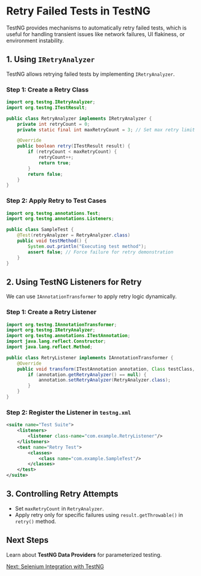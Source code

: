 # Retry Failed Tests in TestNG

TestNG provides mechanisms to automatically retry failed tests, which is useful for handling transient issues like network failures, UI flakiness, or environment instability.

## 1. Using `IRetryAnalyzer`
TestNG allows retrying failed tests by implementing `IRetryAnalyzer`.

### Step 1: Create a Retry Class
```java
import org.testng.IRetryAnalyzer;
import org.testng.ITestResult;

public class RetryAnalyzer implements IRetryAnalyzer {
    private int retryCount = 0;
    private static final int maxRetryCount = 3; // Set max retry limit

    @Override
    public boolean retry(ITestResult result) {
        if (retryCount < maxRetryCount) {
            retryCount++;
            return true;
        }
        return false;
    }
}
```

### Step 2: Apply Retry to Test Cases
```java
import org.testng.annotations.Test;
import org.testng.annotations.Listeners;

public class SampleTest {
    @Test(retryAnalyzer = RetryAnalyzer.class)
    public void testMethod() {
        System.out.println("Executing test method");
        assert false; // Force failure for retry demonstration
    }
}
```

## 2. Using TestNG Listeners for Retry
We can use `IAnnotationTransformer` to apply retry logic dynamically.

### Step 1: Create a Retry Listener
```java
import org.testng.IAnnotationTransformer;
import org.testng.IRetryAnalyzer;
import org.testng.annotations.ITestAnnotation;
import java.lang.reflect.Constructor;
import java.lang.reflect.Method;

public class RetryListener implements IAnnotationTransformer {
    @Override
    public void transform(ITestAnnotation annotation, Class testClass, Constructor testConstructor, Method testMethod) {
        if (annotation.getRetryAnalyzer() == null) {
            annotation.setRetryAnalyzer(RetryAnalyzer.class);
        }
    }
}
```

### Step 2: Register the Listener in `testng.xml`
```xml
<suite name="Test Suite">
    <listeners>
        <listener class-name="com.example.RetryListener"/>
    </listeners>
    <test name="Retry Test">
        <classes>
            <class name="com.example.SampleTest"/>
        </classes>
    </test>
</suite>
```

## 3. Controlling Retry Attempts
- Set `maxRetryCount` in `RetryAnalyzer`.
- Apply retry only for specific failures using `result.getThrowable()` in `retry()` method.

## Next Steps
Learn about **TestNG Data Providers** for parameterized testing.

[Next: Selenium Integration with TestNG](selenium-integration.md)

